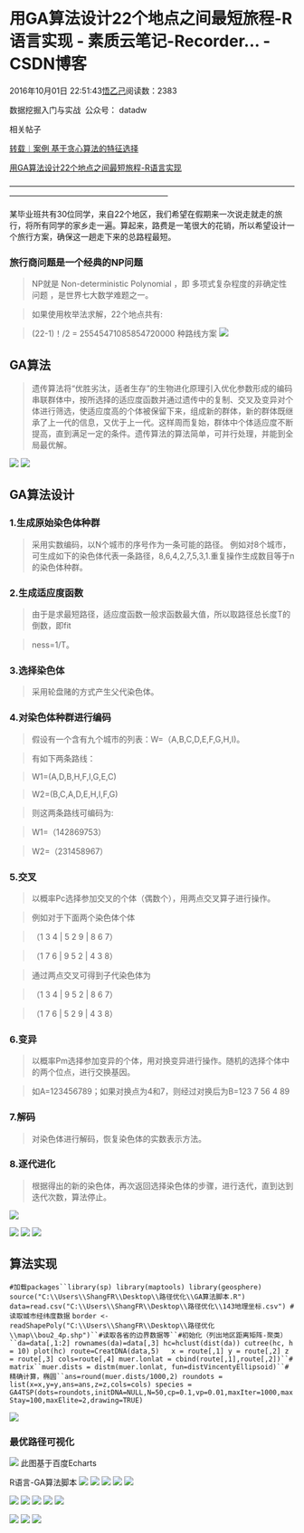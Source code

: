
# 用GA算法设计22个地点之间最短旅程-R语言实现 - 素质云笔记-Recorder... - CSDN博客

2016年10月01日 22:51:43[悟乙己](https://me.csdn.net/sinat_26917383)阅读数：2383



数据挖掘入门与实战  公众号： datadw

相关帖子

[转载︱案例 基于贪心算法的特征选择](http://blog.csdn.net/sinat_26917383/article/details/52748581)

[用GA算法设计22个地点之间最短旅程-R语言实现](http://blog.csdn.net/sinat_26917383/article/details/52719221)


————————————————————————————————————————————————————————


某毕业班共有30位同学，来自22个地区，我们希望在假期来一次说走就走的旅行，将所有同学的家乡走一遍。算起来，路费是一笔很大的花销，所以希望设计一个旅行方案，确保这一趟走下来的总路程最短。

### 旅行商问题是一个经典的NP问题
> NP就是
> Non-deterministic Polynomial
> ，即
> 多项式复杂程度的非确定性问题
> ，是世界七大数学难题之一。

> 如果使用枚举法求解，22个地点共有:

> (22-1)！/2 =
> 25545471085854720000
> 种路线方案
![](http://mmbiz.qpic.cn/mmbiz_png/BP6HQN6ROpxmsacjbqLcUWEtD5MVOFN0xpyB97gab4JTy8ibm9ibYnFX19wf2o5WV2iaWjlgVWRdWDmy5lJkRA4bw/640?wx_fmt=png&tp=webp&wxfrom=5&wx_lazy=1)

## GA算法
> 遗传算法将“优胜劣汰，适者生存”的生物进化原理引入优化参数形成的编码串联群体中，按所选择的适应度函数并通过遗传中的复制、交叉及变异对个体进行筛选，使适应度高的个体被保留下来，组成新的群体，新的群体既继承了上一代的信息，又优于上一代。这样周而复始，群体中个体适应度不断提高，直到满足一定的条件。遗传算法的算法简单，可并行处理，并能到全局最优解。

![](http://mmbiz.qpic.cn/mmbiz_png/BP6HQN6ROpxmsacjbqLcUWEtD5MVOFN00ORDsVsOKwzOAZoysyHkuxeIBHXC0TfYkwXEyYO0AqME9eChW8Pm5Q/640?wx_fmt=png&tp=webp&wxfrom=5&wx_lazy=1)
![](http://mmbiz.qpic.cn/mmbiz_png/BP6HQN6ROpxmsacjbqLcUWEtD5MVOFN0IFTGlMb8wwnAW3OtFr5aNostd0P8MIk4544icIqBeHicaOE34510rt0w/640?wx_fmt=png&tp=webp&wxfrom=5&wx_lazy=1)
## GA算法设计
### 1.生成原始染色体种群
> 采用实数编码，以N个城市的序号作为一条可能的路径。 例如对8个城市，可生成如下的染色体代表一条路径，8,6,4,2,7,5,3,1.重复操作生成数目等于n的染色体种群。


### 2.生成适应度函数
> 由于是求最短路径，适应度函数一般求函数最大值，所以取路径总长度T的倒数，即fit

> ness=1/T。


### 3.选择染色体
> 采用轮盘赌的方式产生父代染色体。


### 4.对染色体种群进行编码
> 假设有一个含有九个城市的列表：W=（A,B,C,D,E,F,G,H,I)。

> 有如下两条路线：

> W1=(A,D,B,H,F,I,G,E,C)

> W2=(B,C,A,D,E,H,I,F,G)

> 则这两条路线可编码为:

> W1=（142869753）

> W2=（231458967）


### 5.交叉
> 以概率Pc选择参加交叉的个体（偶数个），用两点交叉算子进行操作。

> 例如对于下面两个染色体个体

> （1 3 4 |
> 5 2 9
> | 8 6 7）

> （1 7 6 |
> 9 5 2
> | 4 3 8）

> 通过两点交叉可得到子代染色体为

> （1 3 4 |
> 9 5 2
> | 8 6 7）

> （1 7 6 |
> 5 2 9
> | 4 3 8）


### 6.变异
> 以概率Pm选择参加变异的个体，用对换变异进行操作。随机的选择个体中的两个位点，进行交换基因。

> 如A=123456789；如果对换点为4和7，则经过对换后为B=123
> 7
> 56
> 4
> 89


### 7.解码
> 对染色体进行解码，恢复染色体的实数表示方法。


### 8.逐代进化
> 根据得出的新的染色体，再次返回选择染色体的步骤，进行迭代，直到达到迭代次数，算法停止。

![](http://mmbiz.qpic.cn/mmbiz_png/BP6HQN6ROpxmsacjbqLcUWEtD5MVOFN0LuyLPFJVsPK8kIZiczPLg9Oqun0Hokj4ozM7TfP5gN2hicwkkv2TwyLA/640?wx_fmt=png&tp=webp&wxfrom=5&wx_lazy=1)

![](http://mmbiz.qpic.cn/mmbiz_png/BP6HQN6ROpxmsacjbqLcUWEtD5MVOFN0FrdCSG8PG5851P1adicLIibNkB7HvsRyhbpicRHJvOzQuI9YcRr3vR4Lg/640?wx_fmt=png&tp=webp&wxfrom=5&wx_lazy=1)
![](http://mmbiz.qpic.cn/mmbiz_png/BP6HQN6ROpxmsacjbqLcUWEtD5MVOFN0GhI519sJh891wUjOMPp0PnGNzXBbhIF7loeUqCg5icNmnKVPVpTAS2w/640?wx_fmt=png&tp=webp&wxfrom=5&wx_lazy=1)
![](http://mmbiz.qpic.cn/mmbiz_png/BP6HQN6ROpxmsacjbqLcUWEtD5MVOFN0qzn4rG9rlPGJNDP5CqOagWaPPG9GP3nG4azeWrxvGbdDh3qviarDX1g/640?wx_fmt=png&tp=webp&wxfrom=5&wx_lazy=1)

## 算法实现
`#加载packages``library(sp)
library(maptools)
library(geosphere)
source("C:\\Users\\ShangFR\\Desktop\\路径优化\\GA算法脚本.R")
data=read.csv("C:\\Users\\ShangFR\\Desktop\\路径优化\\143地理坐标.csv") #读取城市经纬度数据`
`border <- readShapePoly("C:\\Users\\ShangFR\\Desktop\\路径优化\\map\\bou2_4p.shp")``#读取各省的边界数据等``#初始化（列出地区距离矩阵-聚类）``da=data[,1:2]
rownames(da)=data[,3]
hc=hclust(dist(da))
cutree(hc, h = 10)
plot(hc)
route=CreatDNA(data,5)  
x = route[,1]
y = route[,2]
z = route[,3]
cols=route[,4]
muer.lonlat = cbind(route[,1],route[,2])``# matrix``muer.dists = distm(muer.lonlat, fun=distVincentyEllipsoid)``# 精确计算，椭圆``ans=round(muer.dists/1000,2)
roundots = list(x=x,y=y,ans=ans,z=z,cols=cols)
species = GA4TSP(dots=roundots,initDNA=NULL,N=50,cp=0.1,vp=0.01,maxIter=1000,maxStay=100,maxElite=2,drawing=TRUE)`

![](http://mmbiz.qpic.cn/mmbiz_gif/BP6HQN6ROpxmsacjbqLcUWEtD5MVOFN0Ucia58abMGbErxnIUiayrQNzgyDs7PlLWbj0RzYTaIhwh3rkVsb1seCw/0?wx_fmt=gif&tp=webp&wxfrom=5&wx_lazy=1)

### 最优路径可视化

![](http://mmbiz.qpic.cn/mmbiz_png/BP6HQN6ROpxmsacjbqLcUWEtD5MVOFN0JdgiaKLFa5HjiaxLwpIdICzevXwwOwJIYJSkBoicWxC2hxhWsKiazPUYUg/640?wx_fmt=png&tp=webp&wxfrom=5&wx_lazy=1)
此图基于百度Echarts

R语言-GA算法脚本
![](http://mmbiz.qpic.cn/mmbiz_png/BP6HQN6ROpxmsacjbqLcUWEtD5MVOFN0rN9J0vcw4aNzxNS0Eb5L9fZTXoiaaNeWLaHXpOfFCqNnmTcvBRaGBOA/640?wx_fmt=png&tp=webp&wxfrom=5&wx_lazy=1)
![](http://mmbiz.qpic.cn/mmbiz_png/BP6HQN6ROpxmsacjbqLcUWEtD5MVOFN04TUoxLjmJXhNxSZz6pAHm3xHSk6YuRH8wS5LliaC5iaIqQHbpiaNOVicmw/640?wx_fmt=png&tp=webp&wxfrom=5&wx_lazy=1)
![](http://mmbiz.qpic.cn/mmbiz_png/BP6HQN6ROpxmsacjbqLcUWEtD5MVOFN0XEcHo8aGicq1iau2aCtDwiauHicRrBYsKzXribtoPlkI93PdkRD8SDSkWwA/640?wx_fmt=png&tp=webp&wxfrom=5&wx_lazy=1)
![](http://mmbiz.qpic.cn/mmbiz_png/BP6HQN6ROpxmsacjbqLcUWEtD5MVOFN0VmQz8xawkPZSFYhXicfexxIiakL0tJYhta1Gw1TxAfiawgt1OOTDJT2HA/640?wx_fmt=png&tp=webp&wxfrom=5&wx_lazy=1)
![](http://mmbiz.qpic.cn/mmbiz_png/BP6HQN6ROpxmsacjbqLcUWEtD5MVOFN0ePdruQP4icUDPkba0r1EH9LVN442UWibay8vd47JiaHDHaHib0DyYQyKOg/640?wx_fmt=png&tp=webp&wxfrom=5&wx_lazy=1)

![](http://mmbiz.qpic.cn/mmbiz_png/BP6HQN6ROpxmsacjbqLcUWEtD5MVOFN0SfYJFYRgg3q3D3ibg9Latv7FutTpkxtykyxAY1uiaQscAQbCsB1q59zQ/640?wx_fmt=png&tp=webp&wxfrom=5&wx_lazy=1)
![](http://mmbiz.qpic.cn/mmbiz_png/BP6HQN6ROpxmsacjbqLcUWEtD5MVOFN0reaC37go0KFJ1NLLChmkt3el9J4e7syB7SQyLtSCLC9K0raqsj5XZQ/640?wx_fmt=png&tp=webp&wxfrom=5&wx_lazy=1)
![](http://mmbiz.qpic.cn/mmbiz_png/BP6HQN6ROpxmsacjbqLcUWEtD5MVOFN0GhnOP6EpDtXPDj7XM0TiaFETSm4EkttW29NhQEhaEibVNKic50cu9702Q/640?wx_fmt=png&tp=webp&wxfrom=5&wx_lazy=1)
![](http://mmbiz.qpic.cn/mmbiz_png/BP6HQN6ROpxmsacjbqLcUWEtD5MVOFN0yCGW9Uhy5rQibqMXGPyiaQ0P9WADf0mMJl4CyX3HbR5QLXf7k0icBLzPw/640?wx_fmt=png&tp=webp&wxfrom=5&wx_lazy=1)
![](http://mmbiz.qpic.cn/mmbiz_png/BP6HQN6ROpxmsacjbqLcUWEtD5MVOFN0D3swApLSzONwEbDMIY0gT2MUrfM9gKh9GSbp82YFEY7NdtxebAgFXA/640?wx_fmt=png&tp=webp&wxfrom=5&wx_lazy=1)

![](http://mmbiz.qpic.cn/mmbiz_png/BP6HQN6ROpxmsacjbqLcUWEtD5MVOFN0jyrTdQBC4B18Gg4AicDOVNxPysv195DicCAlZtqPBcO4qSafUnyuwknQ/640?wx_fmt=png&tp=webp&wxfrom=5&wx_lazy=1)
![](http://mmbiz.qpic.cn/mmbiz_png/BP6HQN6ROpxmsacjbqLcUWEtD5MVOFN0NEFTs1aQTjFIw5Z1bFlugny3LGqG2deknribZUiaia4elIRzAwusg3oDw/640?wx_fmt=png&tp=webp&wxfrom=5&wx_lazy=1)
![](http://mmbiz.qpic.cn/mmbiz_png/BP6HQN6ROpxmsacjbqLcUWEtD5MVOFN061FD9cerCbxJPRyjVSfL6a3vXQibVic3n07A0Ec1CBbh6dtVYu4apbbA/640?wx_fmt=png&tp=webp&wxfrom=5&wx_lazy=1)





